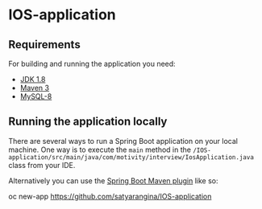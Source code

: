 # IOS-application

## Requirements

For building and running the application you need:

- [JDK 1.8](http://www.oracle.com/technetwork/java/javase/downloads/jdk8-downloads-2133151.html)
- [Maven 3](https://maven.apache.org)
- [MySQL-8](https://dev.mysql.com/downloads/installer/)

## Running the application locally

There are several ways to run a Spring Boot application on your local machine. One way is to execute the `main` method in the `/IOS-application/src/main/java/com/motivity/interview/IosApplication.java` class from your IDE.

Alternatively you can use the [Spring Boot Maven plugin](https://docs.spring.io/spring-boot/docs/current/reference/html/build-tool-plugins-maven-plugin.html) like so:




oc new-app https://github.com/satyarangina/IOS-application

